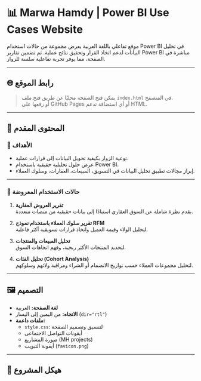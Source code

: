 # 📊 Marwa Hamdy | Power BI Use Cases Website

موقع تفاعلي باللغة العربية يعرض مجموعة من حالات استخدام Power BI في تحليل البيانات لدعم اتخاذ القرار وتحقيق نتائج عملية. تم تضمين تقارير Power BI مباشرة في الصفحة، مما يوفر تجربة تفاعلية سلسة للزوار.

---

## 🌐 رابط الموقع

> يمكن فتح الصفحة محليًا عن طريق فتح ملف `index.html` في المتصفح.  
> أو رفعها على GitHub Pages أو أي استضافة تدعم HTML.

---

## 🧰 المحتوى المقدم

### 🎯 الأهداف

- توعية الزوار بكيفية تحويل البيانات إلى قرارات عملية.
- عرض حلول تحليلية حقيقية باستخدام Power BI.
- إبراز مجالات تطبيق تحليل البيانات في التسويق، المبيعات، العقارات، وسلوك العملاء.

---

### 📄 حالات الاستخدام المعروضة

1. **تقرير العروض العقارية**  
   يقدم نظرة شاملة عن السوق العقاري استنادًا إلى بيانات حقيقية من منصات متعددة.

2. **تقرير سلوك العملاء باستخدام نموذج RFM**  
   لتحليل الولاء وقيمة العميل واتخاذ قرارات تسويقية أكثر فاعلية.

3. **تحليل المبيعات والمنتجات**  
   لتحديد المنتجات الأكثر ربحية، وفهم اتجاهات السوق.

4. **تحليل الفئات (Cohort Analysis)**  
   لتحليل مجموعات العملاء حسب تواريخ الانضمام أو الشراء ومراقبة ولائهم وسلوكهم.

---

## 🖼️ التصميم

- **لغة الصفحة:** العربية
- **الاتجاه:** من اليمين إلى اليسار (`dir="rtl"`)
- **ملفات داعمة:**
  - `style.css`: لتنسيق وتصميم الصفحة
  - أيقونات التواصل الاجتماعي
  - صورة المشاريع (MH projects)
  - أيقونة التبويب (`favicon.png`)

---

## 📁 هيكل المشروع

